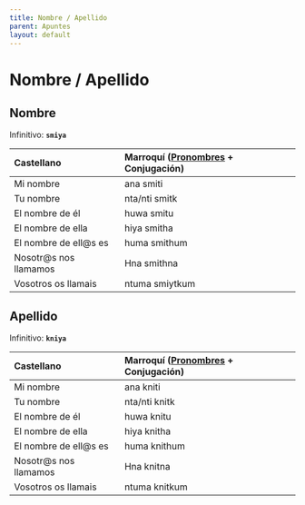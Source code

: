 ```yaml
---
title: Nombre / Apellido
parent: Apuntes
layout: default
---
```


# Nombre / Apellido

## Nombre
Infinitivo: **`smiya`**

| Castellano            | Marroquí ([Pronombres](pronombres) + Conjugación) |
|:----------------------|:------------------------------------------------------------------|
| Mi nombre             | ana smiti                                                         |
| Tu nombre             | nta/nti smitk                                                     |
| El nombre de él       | huwa smitu                                                        |
| El nombre de ella     | hiya smitha                                                       |
| El nombre de ell@s es | huma smithum                                                      |
| Nosotr@s nos llamamos | Hna smithna                                                       |
| Vosotros os llamais   | ntuma smiytkum                                                    |

## Apellido
Infinitivo: **`kniya`**

| Castellano            | Marroquí ([Pronombres](pronombres) + Conjugación) |
|:----------------------|:------------------------------------------------------------------|
| Mi nombre             | ana kniti                                                         |
| Tu nombre             | nta/nti knitk                                                     |
| El nombre de él       | huwa knitu                                                        |
| El nombre de ella     | hiya knitha                                                       |
| El nombre de ell@s es | huma knithum                                                      |
| Nosotr@s nos llamamos | Hna knitna                                                        |
| Vosotros os llamais   | ntuma knitkum                                                     |